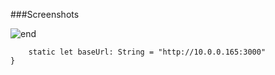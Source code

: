 ###Screenshots

![end](https://github.com/batuhankucukyildiz/TeaWatch/assets/32312869/f5a056a9-477c-413f-9f9a-6c591b93549c)


```struct Constants {
    static let baseUrl: String = "http://10.0.0.165:3000"
}
```


